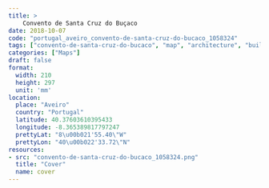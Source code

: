 ```yaml
---
title: > 
    Convento de Santa Cruz do Buçaco
date: 2018-10-07
code: "portugal_aveiro_convento-de-santa-cruz-do-bucaco_1058324"
tags: ["convento-de-santa-cruz-do-bucaco", "map", "architecture", "buildings", "Aveiro", "Portugal"]
categories: ["Maps"]
draft: false
format:
  width: 210
  height: 297
  unit: 'mm'
location:
  place: "Aveiro"
  country: "Portugal"
  latitude: 40.37603610395433
  longitude: -8.365389817797247
  prettyLat: "8\u00b021'55.40\"W"
  prettyLon: "40\u00b022'33.72\"N"
resources:
- src: "convento-de-santa-cruz-do-bucaco_1058324.png"
  title: "Cover"
  name: cover
---
```

